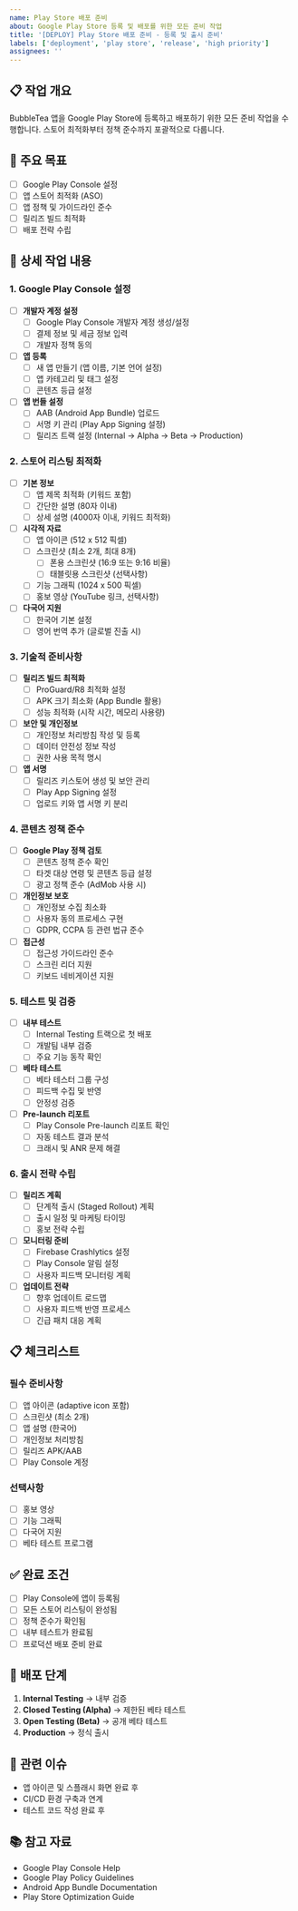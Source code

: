 ```yaml
---
name: Play Store 배포 준비
about: Google Play Store 등록 및 배포를 위한 모든 준비 작업
title: '[DEPLOY] Play Store 배포 준비 - 등록 및 출시 준비'
labels: ['deployment', 'play store', 'release', 'high priority']
assignees: ''
---
```


## 📋 작업 개요
BubbleTea 앱을 Google Play Store에 등록하고 배포하기 위한 모든 준비 작업을 수행합니다. 스토어 최적화부터 정책 준수까지 포괄적으로 다룹니다.

## 🎯 주요 목표
- [ ] Google Play Console 설정
- [ ] 앱 스토어 최적화 (ASO)
- [ ] 앱 정책 및 가이드라인 준수
- [ ] 릴리즈 빌드 최적화
- [ ] 배포 전략 수립

## 📝 상세 작업 내용

### 1. Google Play Console 설정
- [ ] **개발자 계정 설정**
  - [ ] Google Play Console 개발자 계정 생성/설정
  - [ ] 결제 정보 및 세금 정보 입력
  - [ ] 개발자 정책 동의
- [ ] **앱 등록**
  - [ ] 새 앱 만들기 (앱 이름, 기본 언어 설정)
  - [ ] 앱 카테고리 및 태그 설정
  - [ ] 콘텐츠 등급 설정
- [ ] **앱 번들 설정**
  - [ ] AAB (Android App Bundle) 업로드
  - [ ] 서명 키 관리 (Play App Signing 설정)
  - [ ] 릴리즈 트랙 설정 (Internal → Alpha → Beta → Production)

### 2. 스토어 리스팅 최적화
- [ ] **기본 정보**
  - [ ] 앱 제목 최적화 (키워드 포함)
  - [ ] 간단한 설명 (80자 이내)
  - [ ] 상세 설명 (4000자 이내, 키워드 최적화)
- [ ] **시각적 자료**
  - [ ] 앱 아이콘 (512 x 512 픽셀)
  - [ ] 스크린샷 (최소 2개, 최대 8개)
    - [ ] 폰용 스크린샷 (16:9 또는 9:16 비율)
    - [ ] 태블릿용 스크린샷 (선택사항)
  - [ ] 기능 그래픽 (1024 x 500 픽셀)
  - [ ] 홍보 영상 (YouTube 링크, 선택사항)
- [ ] **다국어 지원**
  - [ ] 한국어 기본 설정
  - [ ] 영어 번역 추가 (글로벌 진출 시)

### 3. 기술적 준비사항
- [ ] **릴리즈 빌드 최적화**
  - [ ] ProGuard/R8 최적화 설정
  - [ ] APK 크기 최소화 (App Bundle 활용)
  - [ ] 성능 최적화 (시작 시간, 메모리 사용량)
- [ ] **보안 및 개인정보**
  - [ ] 개인정보 처리방침 작성 및 등록
  - [ ] 데이터 안전성 정보 작성
  - [ ] 권한 사용 목적 명시
- [ ] **앱 서명**
  - [ ] 릴리즈 키스토어 생성 및 보안 관리
  - [ ] Play App Signing 설정
  - [ ] 업로드 키와 앱 서명 키 분리

### 4. 콘텐츠 정책 준수
- [ ] **Google Play 정책 검토**
  - [ ] 콘텐츠 정책 준수 확인
  - [ ] 타겟 대상 연령 및 콘텐츠 등급 설정
  - [ ] 광고 정책 준수 (AdMob 사용 시)
- [ ] **개인정보 보호**
  - [ ] 개인정보 수집 최소화
  - [ ] 사용자 동의 프로세스 구현
  - [ ] GDPR, CCPA 등 관련 법규 준수
- [ ] **접근성**
  - [ ] 접근성 가이드라인 준수
  - [ ] 스크린 리더 지원
  - [ ] 키보드 네비게이션 지원

### 5. 테스트 및 검증
- [ ] **내부 테스트**
  - [ ] Internal Testing 트랙으로 첫 배포
  - [ ] 개발팀 내부 검증
  - [ ] 주요 기능 동작 확인
- [ ] **베타 테스트**
  - [ ] 베타 테스터 그룹 구성
  - [ ] 피드백 수집 및 반영
  - [ ] 안정성 검증
- [ ] **Pre-launch 리포트**
  - [ ] Play Console Pre-launch 리포트 확인
  - [ ] 자동 테스트 결과 분석
  - [ ] 크래시 및 ANR 문제 해결

### 6. 출시 전략 수립
- [ ] **릴리즈 계획**
  - [ ] 단계적 출시 (Staged Rollout) 계획
  - [ ] 출시 일정 및 마케팅 타이밍
  - [ ] 홍보 전략 수립
- [ ] **모니터링 준비**
  - [ ] Firebase Crashlytics 설정
  - [ ] Play Console 알림 설정
  - [ ] 사용자 피드백 모니터링 계획
- [ ] **업데이트 전략**
  - [ ] 향후 업데이트 로드맵
  - [ ] 사용자 피드백 반영 프로세스
  - [ ] 긴급 패치 대응 계획

## 📋 체크리스트
### 필수 준비사항
- [ ] 앱 아이콘 (adaptive icon 포함)
- [ ] 스크린샷 (최소 2개)
- [ ] 앱 설명 (한국어)
- [ ] 개인정보 처리방침
- [ ] 릴리즈 APK/AAB
- [ ] Play Console 계정

### 선택사항
- [ ] 홍보 영상
- [ ] 기능 그래픽  
- [ ] 다국어 지원
- [ ] 베타 테스트 프로그램

## ✅ 완료 조건
- [ ] Play Console에 앱이 등록됨
- [ ] 모든 스토어 리스팅이 완성됨
- [ ] 정책 준수가 확인됨
- [ ] 내부 테스트가 완료됨
- [ ] 프로덕션 배포 준비 완료

## 🚀 배포 단계
1. **Internal Testing** → 내부 검증
2. **Closed Testing (Alpha)** → 제한된 베타 테스트
3. **Open Testing (Beta)** → 공개 베타 테스트  
4. **Production** → 정식 출시

## 🔗 관련 이슈
- 앱 아이콘 및 스플래시 화면 완료 후
- CI/CD 환경 구축과 연계
- 테스트 코드 작성 완료 후

## 📚 참고 자료
- Google Play Console Help
- Google Play Policy Guidelines
- Android App Bundle Documentation
- Play Store Optimization Guide